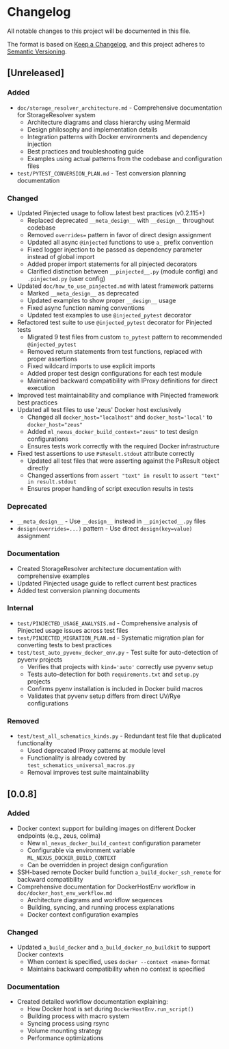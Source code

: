 # Changelog

All notable changes to this project will be documented in this file.

The format is based on [Keep a Changelog](https://keepachangelog.com/en/1.0.0/),
and this project adheres to [Semantic Versioning](https://semver.org/spec/v2.0.0.html).

## [Unreleased]

### Added
- `doc/storage_resolver_architecture.md` - Comprehensive documentation for StorageResolver system
  - Architecture diagrams and class hierarchy using Mermaid
  - Design philosophy and implementation details
  - Integration patterns with Docker environments and dependency injection
  - Best practices and troubleshooting guide
  - Examples using actual patterns from the codebase and configuration files
- `test/PYTEST_CONVERSION_PLAN.md` - Test conversion planning documentation

### Changed
- Updated Pinjected usage to follow latest best practices (v0.2.115+)
  - Replaced deprecated `__meta_design__` with `__design__` throughout codebase
  - Removed `overrides=` pattern in favor of direct design assignment
  - Updated all async `@injected` functions to use `a_` prefix convention
  - Fixed logger injection to be passed as dependency parameter instead of global import
  - Added proper import statements for all pinjected decorators
  - Clarified distinction between `__pinjected__.py` (module config) and `.pinjected.py` (user config)
- Updated `doc/how_to_use_pinjected.md` with latest framework patterns
  - Marked `__meta_design__` as deprecated
  - Updated examples to show proper `__design__` usage
  - Fixed async function naming conventions
  - Updated test examples to use `@injected_pytest` decorator
- Refactored test suite to use `@injected_pytest` decorator for Pinjected tests
  - Migrated 9 test files from custom `to_pytest` pattern to recommended `@injected_pytest`
  - Removed return statements from test functions, replaced with proper assertions
  - Fixed wildcard imports to use explicit imports
  - Added proper test design configurations for each test module
  - Maintained backward compatibility with IProxy definitions for direct execution
- Improved test maintainability and compliance with Pinjected framework best practices
- Updated all test files to use 'zeus' Docker host exclusively
  - Changed all `docker_host="localhost"` and `docker_host='local'` to `docker_host="zeus"`
  - Added `ml_nexus_docker_build_context="zeus"` to test design configurations
  - Ensures tests work correctly with the required Docker infrastructure
- Fixed test assertions to use `PsResult.stdout` attribute correctly
  - Updated all test files that were asserting against the PsResult object directly
  - Changed assertions from `assert "text" in result` to `assert "text" in result.stdout`
  - Ensures proper handling of script execution results in tests

### Deprecated
- `__meta_design__` - Use `__design__` instead in `__pinjected__.py` files
- `design(overrides=...)` pattern - Use direct `design(key=value)` assignment

### Documentation
- Created StorageResolver architecture documentation with comprehensive examples
- Updated Pinjected usage guide to reflect current best practices
- Added test conversion planning documents

### Internal
- `test/PINJECTED_USAGE_ANALYSIS.md` - Comprehensive analysis of Pinjected usage issues across test files
- `test/PINJECTED_MIGRATION_PLAN.md` - Systematic migration plan for converting tests to best practices
- `test/test_auto_pyvenv_docker_env.py` - Test suite for auto-detection of pyvenv projects
  - Verifies that projects with `kind='auto'` correctly use pyvenv setup
  - Tests auto-detection for both `requirements.txt` and `setup.py` projects
  - Confirms pyenv installation is included in Docker build macros
  - Validates that pyvenv setup differs from direct UV/Rye configurations

### Removed
- `test/test_all_schematics_kinds.py` - Redundant test file that duplicated functionality
  - Used deprecated IProxy patterns at module level
  - Functionality is already covered by `test_schematics_universal_macros.py`
  - Removal improves test suite maintainability

## [0.0.8]

### Added
- Docker context support for building images on different Docker endpoints (e.g., zeus, colima)
  - New `ml_nexus_docker_build_context` configuration parameter
  - Configurable via environment variable `ML_NEXUS_DOCKER_BUILD_CONTEXT`
  - Can be overridden in project design configuration
- SSH-based remote Docker build function `a_build_docker_ssh_remote` for backward compatibility
- Comprehensive documentation for DockerHostEnv workflow in `doc/docker_host_env_workflow.md`
  - Architecture diagrams and workflow sequences
  - Building, syncing, and running process explanations
  - Docker context configuration examples

### Changed
- Updated `a_build_docker` and `a_build_docker_no_buildkit` to support Docker contexts
  - When context is specified, uses `docker --context <name>` format
  - Maintains backward compatibility when no context is specified

### Documentation
- Created detailed workflow documentation explaining:
  - How Docker host is set during `DockerHostEnv.run_script()`
  - Building process with macro system
  - Syncing process using rsync
  - Volume mounting strategy
  - Performance optimizations